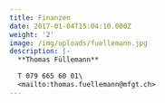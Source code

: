 ```yaml
---
title: Finanzen
date: 2017-01-04T15:04:10.000Z
weight: '2'
image: /img/uploads/fuellemann.jpg
description: |-
  **Thomas Füllemann**

  T 079 665 60 01\
  <mailto:thomas.fuellemann@mfgt.ch>
---
```


